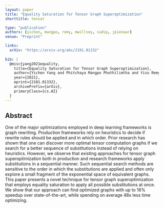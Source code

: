 ```yaml
---
layout: paper
title: "Equality Saturation for Tensor Graph Superoptimization"
shorttitle: tensat

type: "publication"
authors: [yichen, mangpo, remy, mwillsey, sudip, jpienaar]
venue: "Preprint"

links:
  arXiv: "https://arxiv.org/abs/2101.01332"
  
bib: |
  @misc{yang2021equality,
    title={Equality Saturation for Tensor Graph Superoptimization}, 
    author={Yichen Yang and Phitchaya Mangpo Phothilimtha and Yisu Remy Wang and Max Willsey and Sudip Roy and Jacques Pienaar},
    year={2021},
    eprint={2101.01332},
    archivePrefix={arXiv},
    primaryClass={cs.AI}
  }
---
```


## Abstract

One of the major optimizations employed in deep learning frameworks is
graph rewriting.
Production frameworks rely on heuristics to decide if rewrite rules
should be applied and in which order.
Prior research has shown that one can discover more optimal tensor
computation graphs if we search for a better sequence of substitutions
instead of relying on heuristics.
However, we observe that existing approaches for tensor graph
superoptimization both in production and research frameworks apply
substitutions in a sequential manner.
Such sequential search methods are sensitive to the order in which the
substitutions are applied and often only explore a small fragment of
the exponential space of equivalent graphs.
This paper presents a novel technique for tensor graph
superoptimization that employs equality saturation to apply all
possible substitutions at once.
We show that our approach can find optimized graphs with up to 16%
speedup over state-of-the-art, while spending on average 48x less time
optimizing.
 

